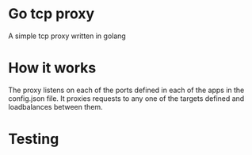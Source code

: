 # Go tcp proxy

A simple tcp proxy written in golang

# How it works

The proxy listens on each of the ports defined in each of the apps in the config.json file. It proxies requests to any one of the targets defined and loadbalances between them.

# Testing